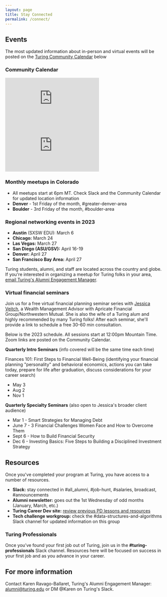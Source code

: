```yaml
---
layout: page
title: Stay Connected
permalink: /connect/
---
```


## Events

The most updated information about in-person and virtual events will be posted on the <a href="https://calendar.google.com/calendar/u/0?cid=Y2FzaW1pcmNyZWF0aXZlLmNvbV9yb25yOWRrOTJuZHZsaHNrMDNrZjhqZDJyb0Bncm91cC5jYWxlbmRhci5nb29nbGUuY29t" target="_blank">Turing Community Calendar</a> below


### Community Calendar

<div class="responsive-iframe-container">
  <div class='tablet'>
    <iframe src="https://calendar.google.com/calendar/embed?showTitle=0&amp;showPrint=0&amp;showCalendars=0&amp;mode=AGENDA&amp;height=400&amp;wkst=1&amp;bgcolor=%23FFFFFF&amp;src=casimircreative.com_ronr9dk92ndvlhsk03kf8jd2ro%40group.calendar.google.com&amp;color=%2323164E&amp;ctz=America%2FDenver"
      style="border-width:0" frameborder="0" scrolling="no"></iframe>
  </div>
  <div class='desktop'>
    <iframe src="https://calendar.google.com/calendar/embed?showTitle=0&amp;showNav=1&amp;showDate=0&amp;showPrint=0&amp;showTabs=0&amp;showCalendars=0&amp;showTz=0&amp;mode=WEEK&amp;height=400&amp;wkst=1&amp;bgcolor=%23FFFFFF&amp;src=casimircreative.com_ronr9dk92ndvlhsk03kf8jd2ro%40group.calendar.google.com&amp;color=%2323164E&amp;ctz=America%2FDenver"
      style="border-width:0" frameborder="0" scrolling="no"></iframe>
  </div>
</div>

### Monthly meetups in Colorado
* All meetups start at 6pm MT. Check Slack and the Community Calendar for updated location information
* **Denver** - 1st Friday of the month, #greater-denver-area
* **Boulder** - 3rd Friday of the month, #boulder-area

### Regional networking events in 2023
* **Austin** (SXSW EDU): March 6
* **Chicago:** March 24
* **Las Vegas:** March 27
* **San Diego (ASU/GSV):** April 16-19
* **Denver:** April 27
* **San Francisco Bay Area:** April 27

Turing students, alumni, and staff are located across the country and globe. If you're interested in organizing a meetup for Turing folks in your area, <a href="mailto:alumni@turing.edu">email Turing's Alumni Engagement Manager</a>.

### Virtual financial seminars

Join us for a free virtual financial planning seminar series with <a href="https://www.northwesternmutual.com/financial/advisor/jessica-veitch/" target="_blank">Jessica Veitch</a>, a Wealth Management Advisor with Apricate Financial Group/Northwestern Mutual. She is also the wife of a Turing alum and highly recommended by many Turing folks! After each seminar, she'll provide a link to schedule a free 30-60 min consultation.

Below is the 2023 schedule. All sessions start at 12:00pm Mountain Time. Zoom links are posted on the Community Calendar.

**Quarterly Intro Seminars** (info covered will be the same time each time)

Finances 101: First Steps to Financial Well-Being (identifying your financial planning "personality" and behavioral economics, actions you can take today, prepare for life after graduation, discuss considerations for your career search)
* May 3
* Aug 2
* Nov 1

**Quarterly Specialty Seminars** (also open to Jessica's broader client audience)

* Mar 1 - Smart Strategies for Managing Debt
* June 7 - 3 Financial Challenges Women Face and How to Overcome Them
* Sept 6 - How to Build Financial Security
* Dec 6 - Investing Basics: Five Steps to Building a Disciplined Investment Strategy

## Resources

Once you've completed your program at Turing, you have access to a number of resources.

* **Slack:** stay connected in #all_alumni, #job-hunt, #salaries, broadcast, #announcements
* **Alumni newsletter:** goes out the 1st Wednesday of odd months (January, March, etc.)
* **Turing Career Dev site:** <a href="https://careerdev.turing.edu/resources/" target="_blank">review previous PD lessons and resources</a> 
* **Tech challenge workgroup:** check the #data-structures-and-algorithms Slack channel for updated information on this group

### Turing Professionals

Once you’ve found your first job out of Turing, join us in the **#turing-professionals** Slack channel. Resources here will be focused on success in your first job and as you advance in your career.

## For more information
Contact Karen Ravago-Ballaret, Turing's Alumni Engagement Manager: <a href="mailto:alumni@turing.edu">alumni@turing.edu</a> or DM @Karen on Turing's Slack.
